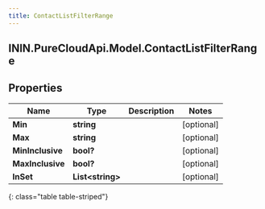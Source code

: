 ```yaml
---
title: ContactListFilterRange
---
```

## ININ.PureCloudApi.Model.ContactListFilterRange

## Properties

|Name | Type | Description | Notes|
|------------ | ------------- | ------------- | -------------|
| **Min** | **string** |  | [optional] |
| **Max** | **string** |  | [optional] |
| **MinInclusive** | **bool?** |  | [optional] |
| **MaxInclusive** | **bool?** |  | [optional] |
| **InSet** | **List&lt;string&gt;** |  | [optional] |
{: class="table table-striped"}


